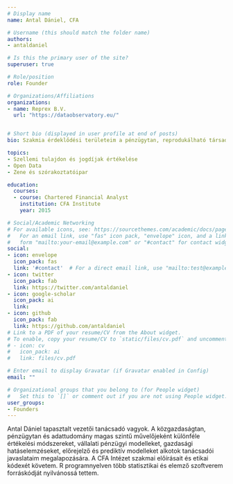 ```yaml
---
# Display name
name: Antal Dániel, CFA

# Username (this should match the folder name)
authors:
- antaldaniel

# Is this the primary user of the site?
superuser: true

# Role/position
role: Founder

# Organizations/Affiliations
organizations:
- name: Reprex B.V.
  url: "https://dataobservatory.eu/"


# Short bio (displayed in user profile at end of posts)
bio: Szakmia érdeklődési területeim a pénzügytan, reprodukálható társadalomtudományi kutatások, programozás R nyelven.

topics:
- Szellemi tulajdon és jogdíjak értékelése
- Open Data
- Zene és szórakoztatóipar

education:
  courses:
  - course: Chartered Financial Analyst
    institution: CFA Institute
    year: 2015

# Social/Academic Networking
# For available icons, see: https://sourcethemes.com/academic/docs/page-builder/#icons
#   For an email link, use "fas" icon pack, "envelope" icon, and a link in the
#   form "mailto:your-email@example.com" or "#contact" for contact widget.
social:
- icon: envelope
  icon_pack: fas
  link: '#contact'  # For a direct email link, use "mailto:test@example.org".
- icon: twitter
  icon_pack: fab
  link: https://twitter.com/antaldaniel
- icon: google-scholar
  icon_pack: ai
  link: 
- icon: github
  icon_pack: fab
  link: https://github.com/antaldaniel
# Link to a PDF of your resume/CV from the About widget.
# To enable, copy your resume/CV to `static/files/cv.pdf` and uncomment the lines below.
# - icon: cv
#   icon_pack: ai
#   link: files/cv.pdf

# Enter email to display Gravatar (if Gravatar enabled in Config)
email: ""

# Organizational groups that you belong to (for People widget)
#   Set this to `[]` or comment out if you are not using People widget.
user_groups:
- Founders
---
```


Antal Dániel tapasztalt vezetői tanácsadó vagyok.  A közgazdaságtan, pénzügytan és adattudomány magas szintű művelőjeként különféle értékelési módszereket, vállalati pénzügyi modelleket, gazdasági hatáselemzéseket, előrejelző és prediktív modelleket alkotok tanácsadói javaslataim megalapozására. A CFA Intézet szakmai előírásait és etikai kódexét követem. R programnyelven több statisztikai és elemző szoftverem forráskódját nyilvánossá tettem.
